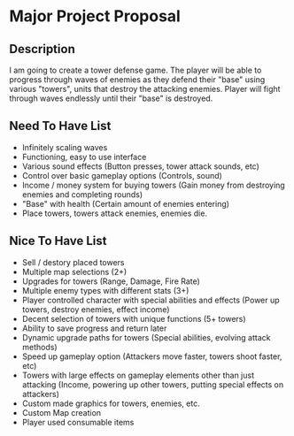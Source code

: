 # Major Project Proposal

## Description
I am going to create a tower defense game. The player will be able to progress through waves of enemies as they defend their "base" using various "towers", units that destroy the attacking enemies. Player will fight through waves endlessly until their "base" is destroyed.

## Need To Have List
- Infinitely scaling waves
- Functioning, easy to use interface
- Various sound effects (Button presses, tower attack sounds, etc)
- Control over basic gameplay options (Controls, sound)
- Income / money system for buying towers (Gain money from destroying enemies and completing rounds)
- "Base" with health (Certain amount of enemies entering)
- Place towers, towers attack enemies, enemies die.



## Nice To Have List
- Sell / destory placed towers
- Multiple map selections (2+)
- Upgrades for towers (Range, Damage, Fire Rate)
- Multiple enemy types with different stats (3+)
- Player controlled character with special abilities and effects (Power up towers, destroy enemies, effect income)
- Decent selection of towers with unique functions (5+ towers)
- Ability to save progress and return later
- Dynamic upgrade paths for towers (Special abilities, evolving attack methods)
- Speed up gameplay option (Attackers move faster, towers shoot faster, etc)
- Towers with large effects on gameplay elements other than just attacking (Income, powering up other towers, putting special effects on attackers)
- Custom made graphics for towers, enemies, etc.
- Custom Map creation
- Player used consumable items 

